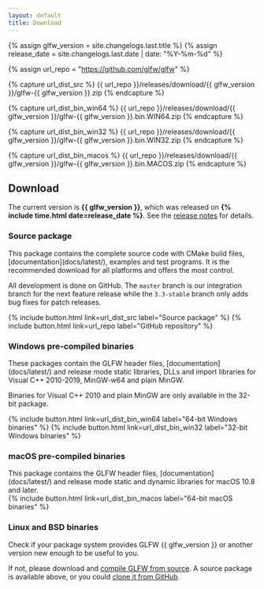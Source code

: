 ```yaml
---
layout: default
title: Download
---
```


{% assign glfw_version = site.changelogs.last.title %}
{% assign release_date = site.changelogs.last.date | date: "%Y-%m-%d" %}

{% assign url_repo = "https://github.com/glfw/glfw" %}

{% capture url_dist_src %}
{{ url_repo  }}/releases/download/{{ glfw_version }}/glfw-{{ glfw_version }}.zip
{% endcapture %}

{% capture url_dist_bin_win64 %}
{{ url_repo  }}/releases/download/{{ glfw_version }}/glfw-{{ glfw_version }}.bin.WIN64.zip
{% endcapture %}

{% capture url_dist_bin_win32 %}
{{ url_repo  }}/releases/download/{{ glfw_version }}/glfw-{{ glfw_version }}.bin.WIN32.zip
{% endcapture %}

{% capture url_dist_bin_macos %}
{{ url_repo  }}/releases/download/{{ glfw_version }}/glfw-{{ glfw_version }}.bin.MACOS.zip
{% endcapture %}

## Download

The current version is **{{ glfw_version }}**, which was released on
<strong>{% include time.html date=release_date %}</strong>.
See the [release notes](docs/latest/news.html) for details.

### Source package

<div class="pure-g">
<div class="pure-u-1 pure-u-md-2-3" markdown="1">
This package contains the complete source code with CMake build files,
[documentation](docs/latest/), examples and test programs. It
is the recommended download for all platforms and offers the most control.

All development is done on GitHub.  The `master` branch is our integration
branch for the next feature release while the `3.3-stable` branch only adds bug
fixes for patch releases.
</div>
<div class="pure-u-1 pure-u-md-1-3" markdown="1">
{% include button.html link=url_dist_src label="Source package" %}
{% include button.html link=url_repo label="GitHub repository" %}
</div>
</div>

### Windows pre-compiled binaries

<div class="pure-g">
<div class="pure-u-1 pure-u-md-2-3" markdown="1">
These packages contain the GLFW header files, [documentation](docs/latest/) and
release mode static libraries, DLLs and import libraries for Visual C++
2010-2019, MinGW-w64 and plain MinGW.

Binaries for Visual C++ 2010 and plain MinGW are only available in the 32-bit
package.
</div>
<div class="pure-u-1 pure-u-md-1-3" markdown="1">
{% include button.html link=url_dist_bin_win64 label="64-bit Windows binaries" %}
{% include button.html link=url_dist_bin_win32 label="32-bit Windows binaries" %}
</div>
</div>

### macOS pre-compiled binaries

<div class="pure-g">
<div class="pure-u-1 pure-u-md-2-3" markdown="1">
This package contains the GLFW header files, [documentation](docs/latest/) and
release mode static and dynamic libraries for macOS 10.8 and later.
</div>
<div class="pure-u-1 pure-u-md-1-3" markdown="1">
{% include button.html link=url_dist_bin_macos label="64-bit macOS binaries" %}
</div>
</div>

### Linux and BSD binaries

Check if your package system provides GLFW {{ glfw_version }} or another version
new enough to be useful to you.

If not, please download and [compile GLFW from
source](docs/latest/compile.html).  A source package is available above, or you
could [clone it from GitHub](https://github.com/glfw/glfw).

